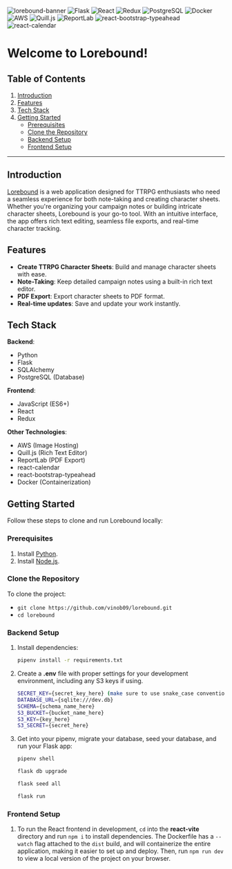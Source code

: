 ![lorebound-banner](https://github.com/user-attachments/assets/ef2ef697-e106-470b-8f88-0def04736365)
![Flask](https://img.shields.io/badge/Flask-grey?logo=flask&logoColor=white)
![React](https://img.shields.io/badge/React-grey?logo=react&logoColor=pink)
![Redux](https://img.shields.io/badge/Redux-grey?logo=redux&logoColor=purple)
![PostgreSQL](https://img.shields.io/badge/PostgreSQL-grey?logo=postgresql&logoColor=blue)
![Docker](https://img.shields.io/badge/Docker-grey?logo=docker&logoColor=blue)
![AWS](https://img.shields.io/badge/AWS_S3-grey?logo=amazons3&logoColor=orange)
![Quill.js](https://img.shields.io/badge/Quill.js-grey?logo=quilljs&logoColor=black)
![ReportLab](https://img.shields.io/badge/ReportLab-grey?logo=adobeacrobatreader&logoColor=yellow)
![react-bootstrap-typeahead](https://img.shields.io/badge/react--bootstrap--typeahead-grey?logo=bootstrap&logoColor=red)
![react-calendar](https://img.shields.io/badge/react--calendar-grey?logo=react&logoColor=purple)

# **Welcome to Lorebound!**

## Table of Contents

1. [Introduction](#introduction)
2. [Features](#features)
3. [Tech Stack](#tech-stack)
4. [Getting Started](#getting-started)
   - [Prerequisites](#prerequisites)
   - [Clone the Repository](#clone-the-repository)
   - [Backend Setup](#backend-setup)
   - [Frontend Setup](#frontend-setup)

---

## Introduction
[Lorebound](https://lorebound.onrender.com) is a web application designed for TTRPG enthusiasts who need a seamless experience for both note-taking and creating character sheets. Whether you're organizing your campaign notes or building intricate character sheets, Lorebound is your go-to tool. With an intuitive interface, the app offers rich text editing, seamless file exports, and real-time character tracking.

## Features
-   **Create TTRPG Character Sheets**: Build and manage character sheets with ease.
-   **Note-Taking**: Keep detailed campaign notes using a built-in rich text editor.
-   **PDF Export**: Export character sheets to PDF format.
-   **Real-time updates**: Save and update your work instantly.

## Tech Stack
**Backend**:

-   Python
-   Flask
-   SQLAlchemy
-   PostgreSQL (Database)

**Frontend**:

-   JavaScript (ES6+)
-   React
-   Redux

**Other Technologies**:

-   AWS (Image Hosting)
-   Quill.js (Rich Text Editor)
-   ReportLab (PDF Export)
-   react-calendar
-   react-bootstrap-typeahead
-   Docker (Containerization)

## Getting Started
Follow these steps to clone and run Lorebound locally:

### Prerequisites

1.  Install [Python](https://www.python.org/downloads/).
2.  Install [Node.js](https://nodejs.org/en/download/package-manager).

### Clone the Repository
To clone the project:
- `git clone https://github.com/vinob09/lorebound.git` 
- `cd lorebound`

### Backend Setup
1. Install dependencies:
	```bash
	pipenv install -r requirements.txt
	```
2.  Create a __.env__ file with proper settings for your development environment, including any S3 keys if using. 
	```bash
	SECRET_KEY={secret_key_here} (make sure to use snake_case convention here)
	DATABASE_URL={sqlite:///dev.db} 
	SCHEMA={schema_name_here}
	S3_BUCKET={bucket_name_here}
	S3_KEY={key_here}
	S3_SECRET={secret_here}
	```
3.  Get into your pipenv, migrate your database, seed your database, and run your
Flask app:
	```bash
	pipenv shell
	```
	```bash
	flask db upgrade
	```
	```bash
	flask seed all
	```
	```bash
	flask run
	```
### Frontend Setup
1.  To run the React frontend in development, `cd` into the __react-vite__ directory and run `npm i` to install dependencies. The Dockerfile has a `--watch` flag attached to the `dist` build, and will containerize the entire application, making it easier to set up and deploy. Then, run `npm run dev` to view a local version of the project on your browser. 


